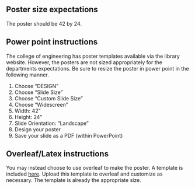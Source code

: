 ## Poster size expectations

The poster should be 42 by 24. 

## Power point instructions

The college of engineering has poster templates available via the library website. However, the posters are not sized appropriately for the departments expectations. Be sure to resize the poster in power point in the following manner.

1. Choose “DESIGN”
2. Choose “Slide Size”
3. Choose “Custom Slide Size”
4. Choose “Widescreen”
5. Width: 42”
6. Height: 24”
7. Slide Orientation: “Landscape”
8. Design your poster
9. Save your slide as a PDF (within PowerPoint)

## Overleaf/Latex instructions

You may instead choose to use overleaf to make the poster. A template is included [here](https://github.com/TnTech-ECE/CapstoneStarterRepo/tree/main/Reports/Poster%20Template). Upload this template to overleaf and customize as necessary. The template is already the appropriate size.
